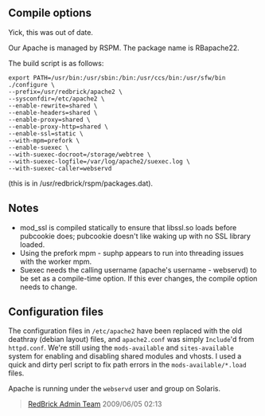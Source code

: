 ## Compile options

Yick, this was out of date.

Our Apache is managed by RSPM. The package name is RBapache22.

The build script is as follows:

```
export PATH=/usr/bin:/usr/sbin:/bin:/usr/ccs/bin:/usr/sfw/bin
./configure \
--prefix=/usr/redbrick/apache2 \
--sysconfdir=/etc/apache2 \
--enable-rewrite=shared \
--enable-headers=shared \
--enable-proxy=shared \
--enable-proxy-http=shared \
--enable-ssl=static \
--with-mpm=prefork \
--enable-suexec \
--with-suexec-docroot=/storage/webtree \
--with-suexec-logfile=/var/log/apache2/suexec.log \
--with-suexec-caller=webservd
```

(this is in /usr/redbrick/rspm/packages.dat).

## Notes
* mod_ssl is compiled statically to ensure that libssl.so loads before pubcookie
  does; pubcookie doesn't like waking up with no SSL library loaded.
* Using the prefork mpm - suphp appears to run into threading issues with the
  worker mpm.
* Suexec needs the calling username (apache's username - webservd) to be set as
  a compile-time option. If this ever changes, the compile option needs to
	change.

## Configuration files
The configuration files in `/etc/apache2` have been replaced with the old
deathray (debian layout) files, and `apache2.conf` was simply `Include`'d from
`httpd.conf`. We're still using the `mods-available` and `sites-available`
system for enabling and disabling shared modules and vhosts. I used a quick and
dirty perl script to fix path errors in the `mods-available/*.load` files.

Apache is running under the `webservd` user and group on Solaris.

> [RedBrick Admin Team](admins@redbrick.dcu.ie) 2009/06/05 02:13

